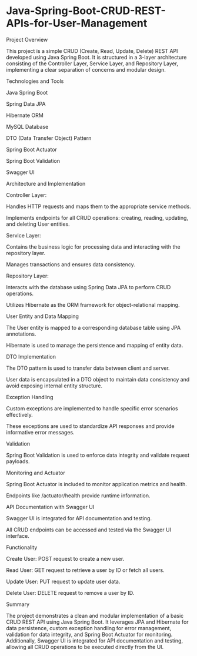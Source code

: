 # Java-Spring-Boot-CRUD-REST-APIs-for-User-Management

Project Overview

This project is a simple CRUD (Create, Read, Update, Delete) REST API developed using Java Spring Boot. It is structured in a 3-layer architecture consisting of the Controller Layer, Service Layer, and Repository Layer, implementing a clear separation of concerns and modular design.

Technologies and Tools

Java Spring Boot

Spring Data JPA

Hibernate ORM

MySQL Database

DTO (Data Transfer Object) Pattern

Spring Boot Actuator

Spring Boot Validation

Swagger UI

Architecture and Implementation

Controller Layer:

Handles HTTP requests and maps them to the appropriate service methods.

Implements endpoints for all CRUD operations: creating, reading, updating, and deleting User entities.

Service Layer:

Contains the business logic for processing data and interacting with the repository layer.

Manages transactions and ensures data consistency.

Repository Layer:

Interacts with the database using Spring Data JPA to perform CRUD operations.

Utilizes Hibernate as the ORM framework for object-relational mapping.

User Entity and Data Mapping

The User entity is mapped to a corresponding database table using JPA annotations.

Hibernate is used to manage the persistence and mapping of entity data.

DTO Implementation

The DTO pattern is used to transfer data between client and server.

User data is encapsulated in a DTO object to maintain data consistency and avoid exposing internal entity structure.

Exception Handling

Custom exceptions are implemented to handle specific error scenarios effectively.

These exceptions are used to standardize API responses and provide informative error messages.

Validation

Spring Boot Validation is used to enforce data integrity and validate request payloads.

Monitoring and Actuator

Spring Boot Actuator is included to monitor application metrics and health.

Endpoints like /actuator/health provide runtime information.

API Documentation with Swagger UI

Swagger UI is integrated for API documentation and testing.

All CRUD endpoints can be accessed and tested via the Swagger UI interface.

Functionality

Create User: POST request to create a new user.

Read User: GET request to retrieve a user by ID or fetch all users.

Update User: PUT request to update user data.

Delete User: DELETE request to remove a user by ID.

Summary

The project demonstrates a clean and modular implementation of a basic CRUD REST API using Java Spring Boot. It leverages JPA and Hibernate for data persistence, custom exception handling for error management, validation for data integrity, and Spring Boot Actuator for monitoring. Additionally, Swagger UI is integrated for API documentation and testing, allowing all CRUD operations to be executed directly from the UI.
